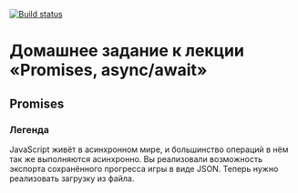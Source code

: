 [![Build status](https://ci.appveyor.com/api/projects/status/b351wuqnr8b58b23?svg=true)](https://ci.appveyor.com/project/DedMaier/promises-ky96h)

# Домашнее задание к лекции «Promises, async/await»

## Promises

### Легенда

JavaScript живёт в асинхронном мире, и большинство операций в нём так же выполняются асинхронно. Вы реализовали возможность экспорта сохранённого прогресса игры в виде JSON. Теперь нужно реализовать загрузку из файла.
